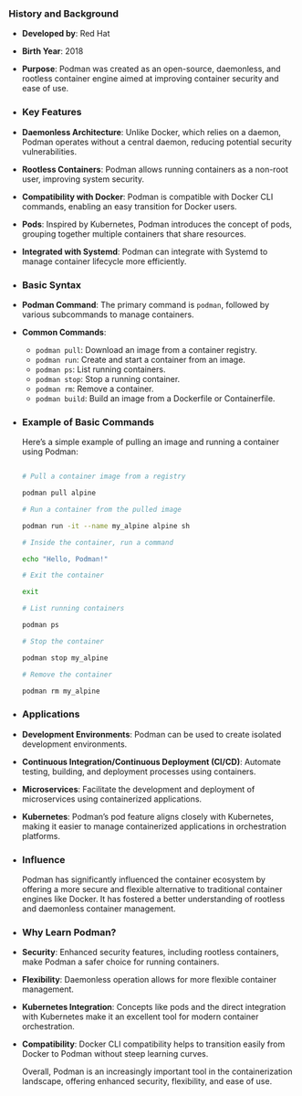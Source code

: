 ### **History and Background**
- **Developed by**: Red Hat
- **Birth Year**: 2018
- **Purpose**: Podman was created as an open-source, daemonless, and rootless container engine aimed at improving container security and ease of use.
- ### **Key Features**
- **Daemonless Architecture**: Unlike Docker, which relies on a daemon, Podman operates without a central daemon, reducing potential security vulnerabilities.
- **Rootless Containers**: Podman allows running containers as a non-root user, improving system security.
- **Compatibility with Docker**: Podman is compatible with Docker CLI commands, enabling an easy transition for Docker users.
- **Pods**: Inspired by Kubernetes, Podman introduces the concept of pods, grouping together multiple containers that share resources.
- **Integrated with Systemd**: Podman can integrate with Systemd to manage container lifecycle more efficiently.
- ### **Basic Syntax**
- **Podman Command**: The primary command is `podman`, followed by various subcommands to manage containers.
- **Common Commands**:
	- `podman pull`: Download an image from a container registry.
	- `podman run`: Create and start a container from an image.
	- `podman ps`: List running containers.
	- `podman stop`: Stop a running container.
	- `podman rm`: Remove a container.
	- `podman build`: Build an image from a Dockerfile or Containerfile.
- ### **Example of Basic Commands**
  
  Here’s a simple example of pulling an image and running a container using Podman:
  
  ```sh
  
  # Pull a container image from a registry
  
  podman pull alpine
  
  # Run a container from the pulled image
  
  podman run -it --name my_alpine alpine sh
  
  # Inside the container, run a command
  
  echo "Hello, Podman!"
  
  # Exit the container
  
  exit
  
  # List running containers
  
  podman ps
  
  # Stop the container
  
  podman stop my_alpine
  
  # Remove the container
  
  podman rm my_alpine
  
  ```
- ### **Applications**
- **Development Environments**: Podman can be used to create isolated development environments.
- **Continuous Integration/Continuous Deployment (CI/CD)**: Automate testing, building, and deployment processes using containers.
- **Microservices**: Facilitate the development and deployment of microservices using containerized applications.
- **Kubernetes**: Podman’s pod feature aligns closely with Kubernetes, making it easier to manage containerized applications in orchestration platforms.
- ### **Influence**
  
  Podman has significantly influenced the container ecosystem by offering a more secure and flexible alternative to traditional container engines like Docker. It has fostered a better understanding of rootless and daemonless container management.
- ### **Why Learn Podman?**
- **Security**: Enhanced security features, including rootless containers, make Podman a safer choice for running containers.
- **Flexibility**: Daemonless operation allows for more flexible container management.
- **Kubernetes Integration**: Concepts like pods and the direct integration with Kubernetes make it an excellent tool for modern container orchestration.
- **Compatibility**: Docker CLI compatibility helps to transition easily from Docker to Podman without steep learning curves.
  
  Overall, Podman is an increasingly important tool in the containerization landscape, offering enhanced security, flexibility, and ease of use.